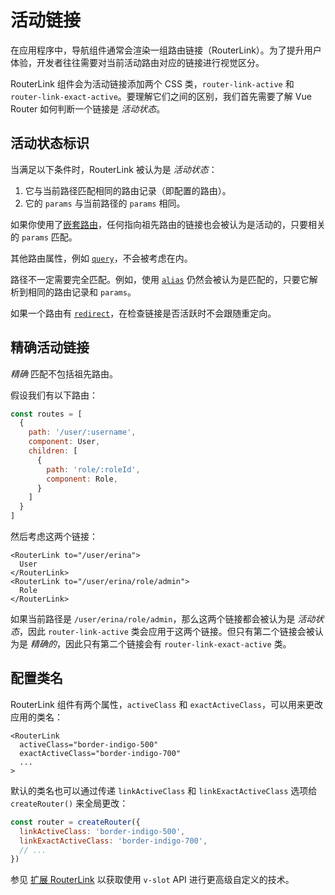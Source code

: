 # 活动链接

在应用程序中，导航组件通常会渲染一组路由链接（RouterLink）。为了提升用户体验，开发者往往需要对当前活动路由对应的链接进行视觉区分。

RouterLink 组件会为活动链接添加两个 CSS 类，`router-link-active` 和 `router-link-exact-active`。要理解它们之间的区别，我们首先需要了解 Vue Router 如何判断一个链接是 _活动状态_。

## 活动状态标识

当满足以下条件时，RouterLink 被认为是 _活动状态_：

1. 它与当前路径匹配相同的路由记录（即配置的路由）。
2. 它的 `params` 与当前路径的 `params` 相同。

如果你使用了[嵌套路由](./nested-routes)，任何指向祖先路由的链接也会被认为是活动的，只要相关的 `params` 匹配。

其他路由属性，例如 [`query`](../../api/interfaces/RouteLocationNormalized#query)，不会被考虑在内。

路径不一定需要完全匹配。例如，使用 [`alias`](./redirect-and-alias#Alias) 仍然会被认为是匹配的，只要它解析到相同的路由记录和 `params`。

如果一个路由有 [`redirect`](./redirect-and-alias#Redirect)，在检查链接是否活跃时不会跟随重定向。

## 精确活动链接

_精确_ 匹配不包括祖先路由。

假设我们有以下路由：

```js
const routes = [
  {
    path: '/user/:username',
    component: User,
    children: [
      {
        path: 'role/:roleId',
        component: Role,
      }
    ]
  }
]
```

然后考虑这两个链接：

```vue-html
<RouterLink to="/user/erina">
  User
</RouterLink>
<RouterLink to="/user/erina/role/admin">
  Role
</RouterLink>
```

如果当前路径是 `/user/erina/role/admin`，那么这两个链接都会被认为是 _活动状态_，因此 `router-link-active` 类会应用于这两个链接。但只有第二个链接会被认为是 _精确的_，因此只有第二个链接会有 `router-link-exact-active` 类。

## 配置类名

RouterLink 组件有两个属性，`activeClass` 和 `exactActiveClass`，可以用来更改应用的类名：

```vue-html
<RouterLink
  activeClass="border-indigo-500"
  exactActiveClass="border-indigo-700"
  ...
>
```

默认的类名也可以通过传递 `linkActiveClass` 和 `linkExactActiveClass` 选项给 `createRouter()` 来全局更改：

```js
const router = createRouter({
  linkActiveClass: 'border-indigo-500',
  linkExactActiveClass: 'border-indigo-700',
  // ...
})
```

参见 [扩展 RouterLink](../advanced/extending-router-link) 以获取使用 `v-slot` API 进行更高级自定义的技术。
